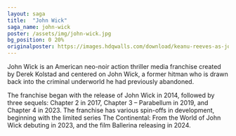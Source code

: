 ```yaml
---
layout: saga
title:  "John Wick"
saga_name: john-wick
poster: /assets/img/john-wick.jpg
bg_position: 0 20%
originalposter: https://images.hdqwalls.com/download/keanu-reeves-as-john-wick-in-john-wick-chapter-4-sg-1920x1080.jpg
---
```

John Wick is an American neo-noir action thriller media franchise created by Derek Kolstad and centered on John Wick, a former hitman who is drawn back into the criminal underworld he had previously abandoned.

The franchise began with the release of John Wick in 2014, followed by three sequels: Chapter 2 in 2017, Chapter 3 – Parabellum in 2019, and Chapter 4 in 2023. The franchise has various spin-offs in development, beginning with the limited series The Continental: From the World of John Wick debuting in 2023, and the film Ballerina releasing in 2024.